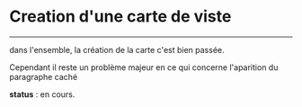 # Creation d'une carte de viste
--------------------------------

dans l'ensemble, la création de la carte c'est bien passée.

Cependant il reste un problème majeur en ce qui concerne l'aparition du paragraphe caché

**status** : en cours.
